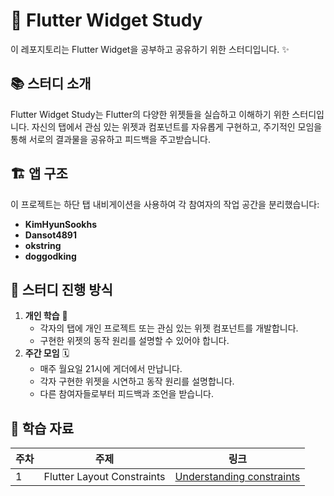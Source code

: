 # 🎯 Flutter Widget Study

이 레포지토리는 Flutter Widget을 공부하고 공유하기 위한 스터디입니다. ✨

## 📚 스터디 소개

Flutter Widget Study는 Flutter의 다양한 위젯들을 실습하고 이해하기 위한 스터디입니다. 자신의 탭에서 관심 있는 위젯과 컴포넌트를 자유롭게 구현하고, 주기적인 모임을 통해 서로의 결과물을 공유하고 피드백을 주고받습니다.

## 🏗️ 앱 구조

이 프로젝트는 하단 탭 내비게이션을 사용하여 각 참여자의 작업 공간을 분리했습니다:

- **KimHyunSookhs**
- **Dansot4891**
- **okstring**
- **doggodking**

## 🚀 스터디 진행 방식

1. **개인 학습** 📝
   - 각자의 탭에 개인 프로젝트 또는 관심 있는 위젯 컴포넌트를 개발합니다.
   - 구현한 위젯의 동작 원리를 설명할 수 있어야 합니다.
2. **주간 모임** 🗓️
   - 매주 월요일 21시에 게더에서 만납니다.
   - 각자 구현한 위젯을 시연하고 동작 원리를 설명합니다.
   - 다른 참여자들로부터 피드백과 조언을 받습니다.

## 📖 학습 자료

| 주차 | 주제                       | 링크                                                         |
| ---- | -------------------------- | ------------------------------------------------------------ |
| 1    | Flutter Layout Constraints | [Understanding constraints](https://docs.flutter.dev/ui/layout/constraints) |

